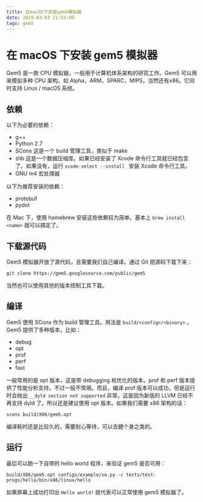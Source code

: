 ```yaml
---
title: 在macOS下安装gem5模拟器
date: 2019-03-03 21:51:09
tags: gem5
---
```


# 在 macOS 下安装 gem5 模拟器

Gem5 是一款 CPU 模拟器，一般用于计算机体系架构的研究工作。Gem5 可以用来模拟多种 CPU 架构，如 Alpha，ARM，SPARC，MIPS，当然还有x86。它同时支持 Linux / macOS 系统。

## 依赖

以下为必要的依赖：

- g++
- Python 2.7
- SCons 这是一个 build 管理工具，类似于 make
- zlib 这是一个数据压缩库。如果已经安装了 Xcode 命令行工具就已经包含了。如果没有，运行 `xcode-select --install ` 安装 Xcode 命令行工具。
- GNU m4 宏处理器

以下为推荐安装的依赖：

- protobuf
- pydot

在 Mac 下，使用 homebrew 安装这些依赖较为简单。基本上 `brew install <name>` 就可以搞定了。

## 下载源代码

Gem5 模拟器开放了源代码，且需要我们自己编译。通过 Git 把源码下载下来：

```shell
git clone https://gem5.googlesource.com/public/gem5
```

当然也可以使用其他的版本控制工具下载。

## 编译

Gem5 使用 SCons 作为 build 管理工具。用法是 `build/<config>/<binary>` 。Gem5 提供了多种版本，比如：

- debug
- opt
- prof
- perf
- fast

一般常用的是 opt 版本，这是带 debugging 和优化的版本。prof 和 perf 版本提供了性能分析支持，不过一般不常用。而且，编译 prof 版本可以成功，但是运行时会抛出 `__dyld section not supported` 异常。这是因为新版的 LLVM 已经不再支持 dyld 了。所以还是建议使用 opt 版本。如果我们需要 x86 架构的话：

```shell
scons build/X86/gem5.opt
```

编译耗时还是比较久的，需要耐心等待，可以去健个身之类的。

## 运行

最后可以跑一下自带的 hello world 程序，来验证 gem5 是否可用：

```shell
build/X86/gem5.opt configs/example/se.py -c tests/test-progs/hello/bin/x86/linux/hello
```

如果屏幕上成功打印出 `Hello world!` 就代表可以正常使用 gem5 模拟器了。